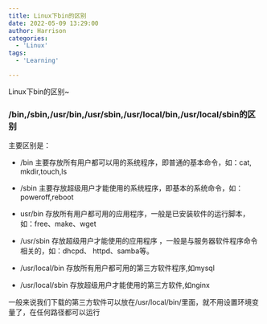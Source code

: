 ```yaml
---
title: Linux下bin的区别
date: 2022-05-09 13:29:00
author: Harrison
categories:
  - 'Linux'
tags:
  - 'Learning'

---
```

Linux下bin的区别~
<!-- more -->
### /bin,/sbin,/usr/bin,/usr/sbin,/usr/local/bin,/usr/local/sbin的区别

主要区别是：

+ /bin 主要存放所有用户都可以用的系统程序，即普通的基本命令，如：cat, mkdir,touch,ls

+ /sbin 主要存放超级用户才能使用的系统程序，即基本的系统命令，如：poweroff,reboot

+ usr/bin 存放所有用户都可用的应用程序，一般是已安装软件的运行脚本，如：free、make、wget

+ /usr/sbin 存放超级用户才能使用的应用程序 ，一般是与服务器软件程序命令相关的，如：dhcpd、 httpd、samba等。

+ /usr/local/bin 存放所有用户都可用的第三方软件程序,如mysql

+ /usr/local/sbin 存放超级用户才能使用的第三方软件,如nginx

一般来说我们下载的第三方软件可以放在/usr/local/bin/里面，就不用设置环境变量了，在任何路径都可以运行


